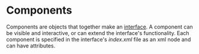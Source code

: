 # Components

Components are objects that together make an [interface](interfaces.html).
A component can be visible and interactive, or can extend the interface's functionality.
Each component is specified in the interface's _index.xml_ file as an xml node and can have attributes.